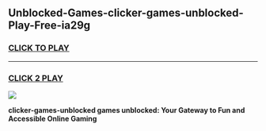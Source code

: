 
## Unblocked-Games-clicker-games-unblocked-Play-Free-ia29g
<h3>
<a href="https://premium76.site?title=clicker-games-unblocked&ref=20M">CLICK TO PLAY</a></h3>
<hr>

<h3>
<a href="https://premium76.site?title=clicker-games-unblocked&ref=20M">CLICK 2 PLAY</a>
  
</h3>

<a href="https://premium76.site?title=clicker-games-unblocked&ref=19M"><img src="https://clearcache.store/games.png"></a>


**clicker-games-unblocked games unblocked: Your Gateway to Fun and Accessible Online Gaming**
